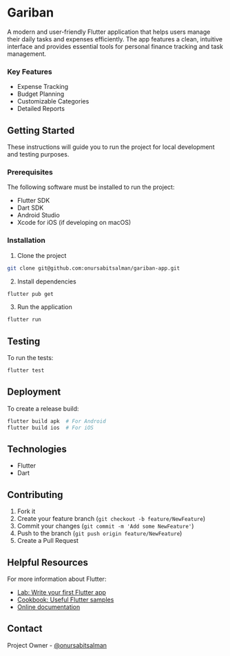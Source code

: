 # Gariban

A modern and user-friendly Flutter application that helps users manage their daily tasks and expenses efficiently. The app features a clean, intuitive interface and provides essential tools for personal finance tracking and task management.

### Key Features
* Expense Tracking
* Budget Planning
* Customizable Categories
* Detailed Reports

## Getting Started

These instructions will guide you to run the project for local development and testing purposes.

### Prerequisites

The following software must be installed to run the project:

* Flutter SDK
* Dart SDK
* Android Studio
* Xcode for iOS (if developing on macOS)

### Installation

1. Clone the project
```bash
git clone git@github.com:onursabitsalman/gariban-app.git
```

2. Install dependencies
```bash
flutter pub get
```

3. Run the application
```bash
flutter run
```

## Testing

To run the tests:

```bash
flutter test
```

## Deployment

To create a release build:

```bash
flutter build apk  # For Android
flutter build ios  # For iOS
```

## Technologies

* Flutter
* Dart

## Contributing

1. Fork it
2. Create your feature branch (`git checkout -b feature/NewFeature`)
3. Commit your changes (`git commit -m 'Add some NewFeature'`)
4. Push to the branch (`git push origin feature/NewFeature`)
5. Create a Pull Request

## Helpful Resources

For more information about Flutter:

- [Lab: Write your first Flutter app](https://docs.flutter.dev/get-started/codelab)
- [Cookbook: Useful Flutter samples](https://docs.flutter.dev/cookbook)
- [Online documentation](https://docs.flutter.dev/)

## Contact

Project Owner - [@onursabitsalman](https://github.com/onursabitsalman)
